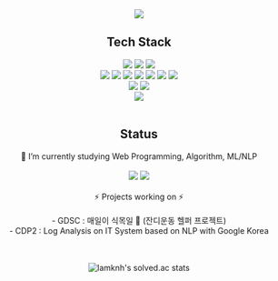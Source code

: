 
<div align="center">
          <a href="https://hits.seeyoufarm.com"><img src="https://hits.seeyoufarm.com/api/count/incr/badge.svg?url=https%3A%2F%2Fgithub.com%2Flamknh&count_bg=%2364DAE1&title_bg=%23555555&icon=github.svg&icon_color=%23E7E7E7&title=hits&edge_flat=false"/></a>
          <h2>Tech Stack</h2>
          <img src="https://img.shields.io/badge/C/C++-A8B9CC?style=flat-square&logo=C&logoColor=black"/>
          <img src="https://img.shields.io/badge/Java-007396?style=flat-square&logo=Java&logoColor=white"/>
          <img src="https://img.shields.io/badge/Python-3776AB?style=flat-square&logo=Java&logoColor=white"/>
<br>
          <img src="https://img.shields.io/badge/Html5-E34F26?style=flat-square&logo=Html5&logoColor=white"/>
          <img src="https://img.shields.io/badge/Css3-1572B6?style=flat-square&logo=Css3&logoColor=white"/>
          <img src="https://img.shields.io/badge/JavaScript-F7DF1E?style=flat-square&logo=JavaScript&logoColor=black"/>
          <img src="https://img.shields.io/badge/Express-000000?style=flat-square&logo=Express&logoColor=white"/>
          <img src="https://img.shields.io/badge/Node.js-339933?style=flat-square&logo=Node.js&logoColor=white"/>
          <img src="https://img.shields.io/badge/MySQL-4479A1?style=flat-square&logo=MySQL&logoColor=white"/>
          <img src="https://img.shields.io/badge/Oracle-F80000?style=flat-square&logo=Oracle&logoColor=white"/>
          <br>
          <img src="https://img.shields.io/badge/Android-3DDC84?style=flat-square&logo=Android&logoColor=white"/>
          <img src="https://img.shields.io/badge/Kotlin-7F52FF?style=flat-square&logo=Kotlin&logoColor=white"/>
          <br>
          <img src="https://img.shields.io/badge/Git-F05032?style=flat-square&logo=Git&logoColor=white"/>
          <br>
          <br>
          <h2>Status</h2>
          🔭 I’m currently studying Web Programming, Algorithm, ML/NLP<br><br>
          <img src="https://img.shields.io/badge/React-61DAFB?style=flat-square&logo=React&logoColor=black"/>
          <img src="https://img.shields.io/badge/TypeScript-3178C6?style=flat-square&logo=TypeScript&logoColor=white"/>
          <br><br>
         ⚡ Projects working on ⚡<br><br>
                    - GDSC : 매일이 식목일 🌲 (잔디운동 헬퍼 프로젝트)<br>
                    - CDP2 : Log Analysis on IT System based on NLP with Google Korea<br>
<br>
<br>
          
![lamknh's solved.ac stats](https://github-readme-solvedac.hyp3rflow.vercel.app/api/?handle=lamknh)
</div>
